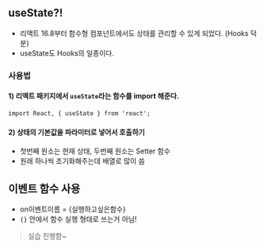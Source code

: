 ## useState?!
* 리액트 16.8부터 함수형 컴포넌트에서도 상태를 관리할 수 있게 되었다. (Hooks 덕분)
* useState도 Hooks의 일종이다.

### 사용법
#### 1) 리액트 패키지에서 ```useState```라는 **함수**를 import 해준다.
```import React, { useState } from 'react';```
#### 2) 상태의 기본값을 파라미터로 넣어서 호출하기
* 첫번째 원소는 현재 상태, 두번째 원소는 Setter 함수
* 원래 하나씩 초기화해주는데 배열로 많이 씀

## 이벤트 함수 사용
* on이벤트이름 = {실행하고싶은함수}
* ```{}``` 안에서 함수 실행 형태로 쓰는거 아님! 
> 실습 진행함~

